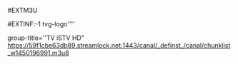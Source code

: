 #EXTM3U 

#EXTINF:-1 tvg-logo''''

group-title=''TV iSTV HD"
https://59f1cbe63db89.streamlock.net:1443/canal/_definst_/canal/chunklist_w1450196991.m3u8
